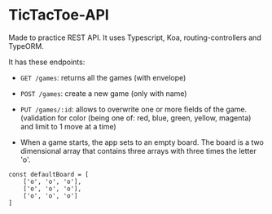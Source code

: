 # TicTacToe-API
Made to practice REST API. It uses Typescript, Koa, routing-controllers and TypeORM.

It has these endpoints:

* `GET /games`: returns all the games (with envelope)
* `POST /games`: create a new game (only with name)
* `PUT /games/:id`: allows to overwrite one or more fields of the game. (validation for color (being one of: red, blue, green, yellow, magenta) and limit to 1 move at a time)

* When a game starts, the app sets to an empty board. The board is a two dimensional array that contains three arrays with three times the letter 'o'.
```
const defaultBoard = [
	['o', 'o', 'o'],
	['o', 'o', 'o'],
	['o', 'o', 'o']
]
```
